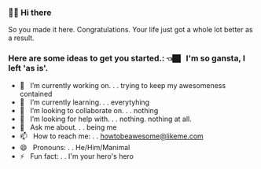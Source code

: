 ### 👋🏿 Hi there 

So you made it here. Congratulations. Your life just got a whole lot better as a result.


### Here are some ideas to get you started.:  👈🏿  &nbsp; I'm so gansta, I left 'as is'.

- 🔭 &nbsp; I’m currently working on. . . trying to keep my awesomeness contained  
- 🌱 &nbsp; I’m currently learning. . .  everytyhing 
- 👯 &nbsp; I’m looking to collaborate on. . . nothing 
- 🤔 &nbsp; I’m looking for help with. .  . nothing. nothing at all. 
- 💬 &nbsp; Ask me about. .  . being me
- 📫 &nbsp; How to reach me: . .  howtobeawesome@likeme.com
- 😄 &nbsp; Pronouns: . .  He/Him/Manimal  
- ⚡ &nbsp;  Fun fact: . . I'm your hero's hero 
